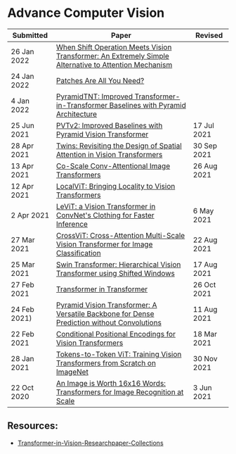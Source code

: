 # Advance Computer Vision

| Submitted | Paper | Revised |
| --- | --- | --- |
|  26 Jan 2022 | [When Shift Operation Meets Vision Transformer: An Extremely Simple Alternative to Attention Mechanism](https://arxiv.org/abs/2201.10801) | |
| 24 Jan 2022 | [Patches Are All You Need?](https://arxiv.org/abs/2201.09792) | |
| 4 Jan 2022 | [PyramidTNT: Improved Transformer-in-Transformer Baselines with Pyramid Architecture](https://arxiv.org/abs/2201.00978)| |
|  25 Jun 2021 | [PVTv2: Improved Baselines with Pyramid Vision Transformer](https://arxiv.org/abs/2106.13797) | 17 Jul 2021 |
|  28 Apr 2021 | [Twins: Revisiting the Design of Spatial Attention in Vision Transformers](https://arxiv.org/abs/2104.13840) | 30 Sep 2021 |
| 13 Apr 2021 | [Co-Scale Conv-Attentional Image Transformers](https://arxiv.org/abs/2104.06399) | 26 Aug 2021 |
| 12 Apr 2021 | [LocalViT: Bringing Locality to Vision Transformers](https://arxiv.org/abs/2104.05707) |  |
| 2 Apr 2021 | [LeViT: a Vision Transformer in ConvNet's Clothing for Faster Inference](https://arxiv.org/abs/2104.01136) | 6 May 2021 |
| 27 Mar 2021 | [CrossViT: Cross-Attention Multi-Scale Vision Transformer for Image Classification](https://arxiv.org/abs/2103.14899) | 22 Aug 2021 |
| 25 Mar 2021 | [Swin Transformer: Hierarchical Vision Transformer using Shifted Windows](https://arxiv.org/abs/2103.14030) | 17 Aug 2021 | 
| 27 Feb 2021 | [Transformer in Transformer](https://arxiv.org/abs/2103.00112) | 26 Oct 2021 |
| 24 Feb 2021) | [Pyramid Vision Transformer: A Versatile Backbone for Dense Prediction without Convolutions](https://arxiv.org/abs/2102.12122) | 11 Aug 2021 |
| 22 Feb 2021 | [Conditional Positional Encodings for Vision Transformers](https://arxiv.org/abs/2102.10882) |18 Mar 2021 |
| 28 Jan 2021 | [Tokens-to-Token ViT: Training Vision Transformers from Scratch on ImageNet](https://arxiv.org/abs/2101.11986) |30 Nov 2021 |
| 22 Oct 2020 | [An Image is Worth 16x16 Words: Transformers for Image Recognition at Scale](https://arxiv.org/abs/2010.11929) | 3 Jun 2021 |

## Resources:
* [Transformer-in-Vision-Researchpaper-Collections](https://github.com/DirtyHarryLYL/Transformer-in-Vision)
